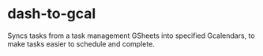 dash-to-gcal
============
Syncs tasks from a task management GSheets into specified Gcalendars, to make tasks easier to schedule and complete.